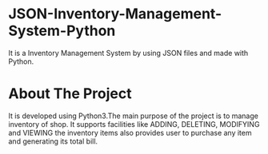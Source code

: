 # JSON-Inventory-Management-System-Python
It is a Inventory Management System by using JSON files and made with Python.

# About The Project
It is developed using Python3.The main purpose of the project is to manage inventory of shop. It supports facilities like ADDING, DELETING, MODIFYING and VIEWING the inventory items also provides user to purchase any item and generating its total bill.
